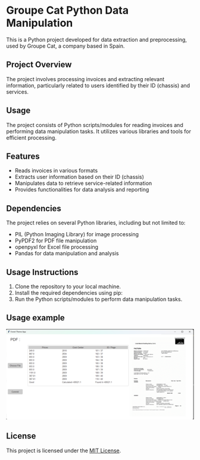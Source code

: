 # Groupe Cat Python Data Manipulation

This is a Python project developed for data extraction and preprocessing, used by Groupe Cat, a company based in Spain.

## Project Overview
The project involves processing invoices and extracting relevant information, particularly related to users identified by their ID (chassis) and services.

## Usage
The project consists of Python scripts/modules for reading invoices and performing data manipulation tasks. It utilizes various libraries and tools for efficient processing.

## Features
- Reads invoices in various formats
- Extracts user information based on their ID (chassis)
- Manipulates data to retrieve service-related information
- Provides functionalities for data analysis and reporting

## Dependencies
The project relies on several Python libraries, including but not limited to:
- PIL (Python Imaging Library) for image processing
- PyPDF2 for PDF file manipulation
- openpyxl for Excel file processing
- Pandas for data manipulation and analysis

## Usage Instructions
1. Clone the repository to your local machine.
2. Install the required dependencies using pip:
3. Run the Python scripts/modules to perform data manipulation tasks.

## Usage example


![Usage example](Data/UI.png)
## License
This project is licensed under the [MIT License](LICENSE).

